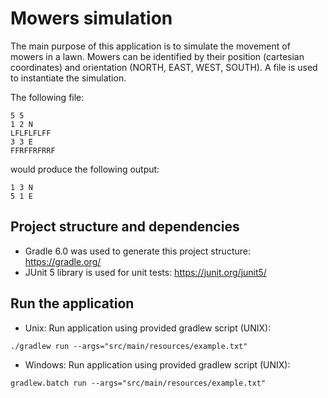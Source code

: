 # Mowers simulation

The main purpose of this application is to simulate the movement of mowers in a lawn.
Mowers can be identified by their position (cartesian coordinates) and orientation (NORTH, EAST, WEST, SOUTH).
A file is used to instantiate the simulation.

The following file:

```
5 5
1 2 N
LFLFLFLFF
3 3 E
FFRFFRFRRF
```

would produce the following output:
```
1 3 N
5 1 E
```

## Project structure and dependencies
- Gradle 6.0 was used to generate this project structure: https://gradle.org/
- JUnit 5 library is used for unit tests: https://junit.org/junit5/

## Run the application

- Unix: Run application using provided gradlew script (UNIX):
```
./gradlew run --args="src/main/resources/example.txt"
```

- Windows: Run application using provided gradlew script (UNIX):
```
gradlew.batch run --args="src/main/resources/example.txt"
```